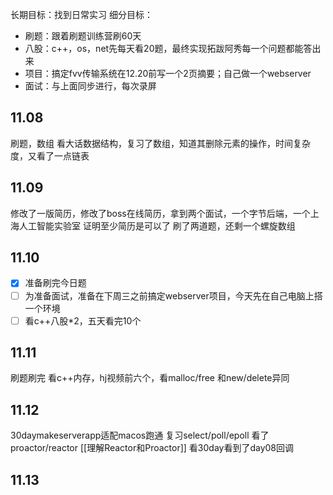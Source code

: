 长期目标：找到日常实习
细分目标：
- 刷题：跟着刷题训练营刷60天
- 八股：c++，os，net先每天看20题，最终实现拓跋阿秀每一个问题都能答出来
- 项目：搞定fvv传输系统在12.20前写一个2页摘要；自己做一个webserver
- 面试：与上面同步进行，每次录屏

## 11.08
刷题，数组
看大话数据结构，复习了数组，知道其删除元素的操作，时间复杂度，又看了一点链表

## 11.09
修改了一版简历，修改了boss在线简历，拿到两个面试，一个字节后端，一个上海人工智能实验室
证明至少简历是可以了
刷了两道题，还剩一个螺旋数组

## 11.10
- [x] 准备刷完今日题
- [ ] 为准备面试，准备在下周三之前搞定webserver项目，今天先在自己电脑上搭一个环境
- [ ] 看c++八股*2，五天看完10个

## 11.11
刷题刷完
看c++内存，hj视频前六个，看malloc/free 和new/delete异同

## 11.12
30daymakeserverapp适配macos跑通
复习select/poll/epoll
看了proactor/reactor [[理解Reactor和Proactor]]
看30day看到了day08回调

## 11.13
